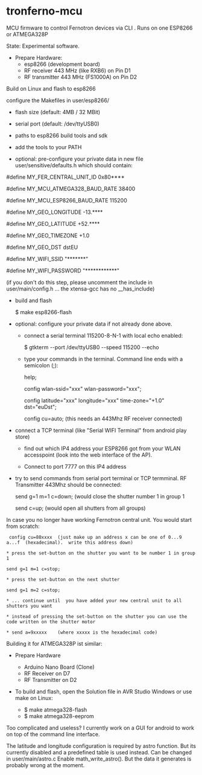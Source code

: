 # tronferno-mcu
MCU firmware to control Fernotron devices via CLI . Runs on one ESP8266 or ATMEGA328P 

State: Experimental software.

* Prepare Hardware:
  * esp8266 (development board)
  * RF receiver 443 MHz (like RXB6) on Pin D1
  * RF transmitter 443 MHz (FS1000A) on Pin D2


Build on Linux and flash to esp8266


configure the Makefiles in user/esp8266/
* flash size (default: 4MB / 32 MBit)
* serial port (default: /dev/ttyUSB0)
* paths to esp8266 build tools and sdk
* add the tools to your PATH

* optional: pre-configure your private data in new file user/sensitive/defaults.h which should contain:

#define MY_FER_CENTRAL_UNIT_ID 0x80****

#define MY_MCU_ATMEGA328_BAUD_RATE 38400

#define MY_MCU_ESP8266_BAUD_RATE 115200

#define MY_GEO_LONGITUDE -13.****

#define MY_GEO_LATITUDE +52.****

#define MY_GEO_TIMEZONE +1.0

#define MY_GEO_DST dstEU

#define MY_WIFI_SSID "*******"

#define MY_WIFI_PASSWORD "************"

(if you don't do this step, please uncomment the include in user/main/config.h ... the xtensa-gcc has no __has_include)


* build and flash

    $ make esp8266-flash

* optional: configure your private data if not already done above. 
  * connect a serial terminal 115200-8-N-1 with local echo enabled:
  
    $ gtkterm --port /dev/ttyUSB0 --speed 115200 --echo
    
  * type your commands in the terminal. Command line ends with a semicolon (;):
  
      help;
      
      config wlan-ssid="xxx" wlan-password="xxx";
      
      config latitude="xxx" longitude="xxx" time-zone="+1.0" dst="euDst";
      
      config cu=auto;     (this needs an 443Mhz RF receiver connected)
      
* connect a TCP terminal (like "Serial WIFI Terminal" from android play store)

     * find out which IP4 address your ESP8266 got from your WLAN accesspoint (look into the web interface of the AP).
     
     * Connect to port 7777 on this IP4 address 
     


* try to send commands from serial port terminal or TCP termminal.  RF Transmitter 443Mhz should be connected:

     send g=1 m=1 c=down;    (would close the shutter number 1 in group 1
     
     send c=up;              (would open all shutters from all groups)
     
     
In case you no longer have working Fernotron central unit. You would start from scratch:
 
     config cu=80xxxx  (just make up an address x can be one of 0...9 a...f  (hexadecimal).  write this address down)
    
    * press the set-button on the shutter you want to be number 1 in group 1
    
    send g=1 m=1 c=stop;
    
    * press the set-button on the next shutter
    
    send g=1 m=2 c=stop;
    
    * ... continue until  you have added your new central unit to all shutters you want
    
    * instead of pressing the set-button on the shutter you can use the code written on the shutter motor 
    
    * send a=9xxxxx    (where xxxxx is the hexadecimal code)
    
 Building it for ATMEGA328P ist similar:
 
 * Prepare Hardware 
    * Arduino Nano Board (Clone)
    * RF Receiver on D7
    * RF Transmitter on D2
    
  * To build and flash, open the Solution file in AVR Studio Windows or use make on Linux:
      * $ make atmega328-flash
      * $ make atmega328-eeprom
     
    
   
   
 Too complicated and useless? I currently work on a GUI for android to work on top of the command line interface.
 
 The latitude and longitude configuration is required by astro function. But its currently disabled and a predefined table is used instead. Can be changed in user/main/astro.c  Enable math_write_astro(). But the data it generates is probably wrong at the moment.
 
 
 

